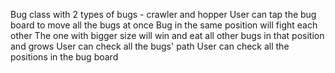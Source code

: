 Bug class with 2 types of bugs - crawler and hopper 
User can tap the bug board to move all the bugs at once 
Bug in the same position will fight each other 
The one with bigger size will win and eat all other bugs in that position and grows 
User can check all the bugs' path 
User can check all the positions in the bug board 
